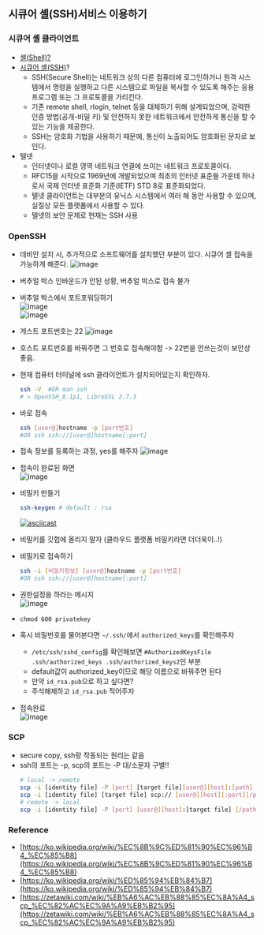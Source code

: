## 시큐어 셸(SSH)서비스 이용하기
### **시큐어 셸 클라이언트**
- [셸(Shell)?](https://hoseong511.github.io/CS/OS/shell)
- [시큐어 셸(SSH)](https://ko.wikipedia.org/wiki/%EC%8B%9C%ED%81%90%EC%96%B4_%EC%85%B8)?
	- SSH(Secure Shell)는 네트워크 상의 다른 컴퓨터에 로그인하거나 원격 시스템에서 명령을 실행하고 다른 시스템으로 파일을 복사할 수 있도록 해주는 응용프로그램 또는 그 프로토콜을 가리킨다.
	- 기존 remote shell, rlogin, telnet 등을 대체하기 위해 설계되었으며, 강력한 인증 방법(공개-비밀 키) 및 안전하지 못한 네트워크에서 안전하게 통신을 할 수 있는 기능을 제공한다.
	- SSH는 암호화 기법을 사용하기 때문에, 통신이 노출되어도 암호화된 문자로 보인다.
- 텔넷
	- 인터넷이나 로컬 영역 네트워크 연결에 쓰이는 네트워크 프로토콜이다. 
	- RFC15을 시작으로 1969년에 개발되었으며 최초의 인터넷 표준들 가운데 하나로서 국제 인터넷 표준화 기준(IETF) STD 8로 표준화되었다.
	- 텔넷 클라이언트는 대부분의 유닉스 시스템에서 여러 해 동안 사용할 수 있으며, 실질상 모든 플랫폼에서 사용할 수 있다.
	- 텔넷의 보안 문제로 현재는 SSH 사용


### **OpenSSH**
- 데비안 설치 시, 추가적으로 소프트웨어를 설치했던 부분이 있다. 시큐어 셸 접속을 가능하게 해준다.
	![image](https://user-images.githubusercontent.com/62678380/145525960-874b449d-39dd-4795-91e5-192d397e4035.png)
- 버추얼 박스 인바운드가 안된 상황, 버추얼 박스로 접속 불가
- 버추얼 박스에서 포트포워딩하기   
	![image](https://user-images.githubusercontent.com/62678380/145710862-726c9baa-e84d-4643-9d1b-f0b084e17d40.png)   
	![image](https://user-images.githubusercontent.com/62678380/145710924-3fc0095b-c952-409d-b9b9-62db1bf76635.png)   
- 게스트 포트번호는 22 
	![image](https://user-images.githubusercontent.com/62678380/145711154-58d79b57-e52c-4c4e-a0bf-1c24d109ed3e.png)
- 호스트 포트번호를 바꿔주면 그 번호로 접속해야함 -> 22번을 안쓰는것이 보안상 좋음.
- 현재 컴퓨터 터미널에 ssh 클라이언트가 설치되어있는지 확인하자.   
	```sh
	ssh -V	#OR man ssh
	# > OpenSSH_8.1p1, LibreSSL 2.7.3
	```
- 바로 접속
	```sh
	ssh [user@]hostname -p [port번호]
	#OR ssh ssh://[user@]hostname[:port]
	```   

- 접속 정보를 등록하는 과정, yes를 해주자
	![image](https://user-images.githubusercontent.com/62678380/145711358-3b12824f-da90-4c69-8d61-47061a490a01.png)

- 접속이 완료된 화면   
	![image](https://user-images.githubusercontent.com/62678380/145711538-68792152-12ce-4033-969a-1b27bf247dd8.png)

- 비밀키 만들기
	```sh
	ssh-keygen # default : rsa
	```
	[![asciicast](https://asciinema.org/a/XjjtIw7eCr78zaCmPprElhZWt.svg)](https://asciinema.org/a/XjjtIw7eCr78zaCmPprElhZWt)
- 비밀키를 깃헙에 올리지 말자 (클라우드 플랫폼 비밀키라면 더더욱이..!)
- 비밀키로 접속하기   
	```sh
	ssh -i [비밀키정보] [user@]hostname -p [port번호]
	#OR ssh ssh://[user@]hostname[:port]
	```   
- 권한설정을 하라는 메시지   
	![image](https://user-images.githubusercontent.com/62678380/145712275-57519ae5-2228-4af4-86bd-32aceef66e46.png)
- `chmod 600 privatekey`
- 혹시 비밀번호를 물어본다면 `~/.ssh/`에서 `authorized_keys`를 확인해주자 
	- `/etc/ssh/sshd_config`를 확인해보면 `#AuthorizedKeysFile	.ssh/authorized_keys .ssh/authorized_keys2`인 부분
	- default값이 authorized_key이므로 해당 이름으로 바꿔주면 된다
	- 만약 `id_rsa.pub`으로 하고 싶다면?
	- 주석해제하고 `id_rsa.pub` 적어주자
- 접속완료   
	![image](https://user-images.githubusercontent.com/62678380/145712564-89e55f38-508c-4e12-af1d-821225790eb9.png)

### SCP
- secure copy, ssh랑 작동되는 원리는 같음
- ssh의 포트는 -p, scp의 포트는 -P 대/소문자 구별!!  
	```sh
	# local -> remote
	scp -i [identity file] -P [port] [target file][user@][host]:[path]
	scp -i [identity file] [target file] scp:// [user@][host][:port][/path]
	# remote -> local
	scp -i [identity file] -P [port] [user@][host]:[target file] [/path]
	```
### **Reference**
- [https://ko.wikipedia.org/wiki/%EC%8B%9C%ED%81%90%EC%96%B4_%EC%85%B8](https://ko.wikipedia.org/wiki/%EC%8B%9C%ED%81%90%EC%96%B4_%EC%85%B8)
- [https://ko.wikipedia.org/wiki/%ED%85%94%EB%84%B7](https://ko.wikipedia.org/wiki/%ED%85%94%EB%84%B7)
- [https://zetawiki.com/wiki/%EB%A6%AC%EB%88%85%EC%8A%A4_scp_%EC%82%AC%EC%9A%A9%EB%B2%95](https://zetawiki.com/wiki/%EB%A6%AC%EB%88%85%EC%8A%A4_scp_%EC%82%AC%EC%9A%A9%EB%B2%95)